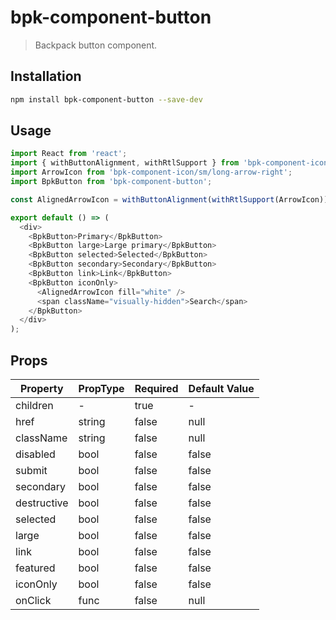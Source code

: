 # bpk-component-button

> Backpack button component.

## Installation

```sh
npm install bpk-component-button --save-dev
```

## Usage

```js
import React from 'react';
import { withButtonAlignment, withRtlSupport } from 'bpk-component-icon';
import ArrowIcon from 'bpk-component-icon/sm/long-arrow-right';
import BpkButton from 'bpk-component-button';

const AlignedArrowIcon = withButtonAlignment(withRtlSupport(ArrowIcon));

export default () => (
  <div>
    <BpkButton>Primary</BpkButton>
    <BpkButton large>Large primary</BpkButton>
    <BpkButton selected>Selected</BpkButton>
    <BpkButton secondary>Secondary</BpkButton>
    <BpkButton link>Link</BpkButton>
    <BpkButton iconOnly>
      <AlignedArrowIcon fill="white" />
      <span className="visually-hidden">Search</span>
    </BpkButton>
  </div>
);
```

## Props

| Property    | PropType | Required | Default Value |
| ----------- | -------- | -------- | ------------- |
| children    | -        | true     | -             |
| href        | string   | false    | null          |
| className   | string   | false    | null          |
| disabled    | bool     | false    | false         |
| submit      | bool     | false    | false         |
| secondary   | bool     | false    | false         |
| destructive | bool     | false    | false         |
| selected    | bool     | false    | false         |
| large       | bool     | false    | false         |
| link        | bool     | false    | false         |
| featured    | bool     | false    | false         |
| iconOnly    | bool     | false    | false         |
| onClick     | func     | false    | null          |
